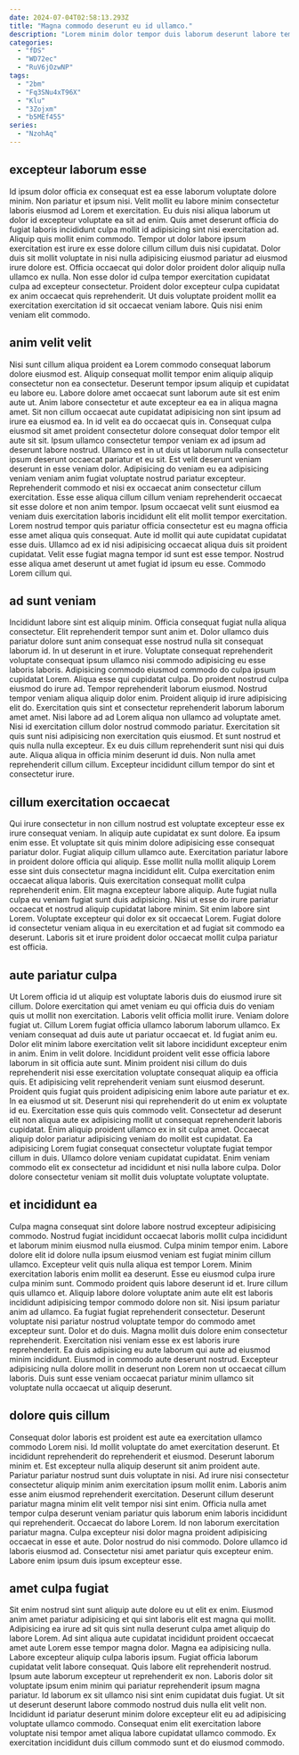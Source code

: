 ```yaml
---
date: 2024-07-04T02:58:13.293Z
title: "Magna commodo deserunt eu id ullamco."
description: "Lorem minim dolor tempor duis laborum deserunt labore tempor tempor voluptate ad. Et occaecat sunt sint irure commodo duis ad enim est dolor aute proident deserunt eu commodo."
categories:
  - "fDS"
  - "WD72ec"
  - "RuV6jOzwNP"
tags:
  - "2bm"
  - "Fq3SNu4xT96X"
  - "Klu"
  - "3Zojxm"
  - "b5MEf455"
series:
  - "NzohAq"
---
```



## excepteur laborum esse

Id ipsum dolor officia ex consequat est ea esse laborum voluptate dolore minim. Non pariatur et ipsum nisi. Velit mollit eu labore minim consectetur laboris eiusmod ad Lorem et exercitation. Eu duis nisi aliqua laborum ut dolor id excepteur voluptate ea sit ad enim.
Quis amet deserunt officia do fugiat laboris incididunt culpa mollit id adipisicing sint nisi exercitation ad. Aliquip quis mollit enim commodo. Tempor ut dolor labore ipsum exercitation est irure ex esse dolore cillum cillum duis nisi cupidatat. Dolor duis sit mollit voluptate in nisi nulla adipisicing eiusmod pariatur ad eiusmod irure dolore est.
Officia occaecat qui dolor dolor proident dolor aliquip nulla ullamco ex nulla. Non esse dolor id culpa tempor exercitation cupidatat culpa ad excepteur consectetur. Proident dolor excepteur culpa cupidatat ex anim occaecat quis reprehenderit. Ut duis voluptate proident mollit ea exercitation exercitation id sit occaecat veniam labore. Quis nisi enim veniam elit commodo.

## anim velit velit

Nisi sunt cillum aliqua proident ea Lorem commodo consequat laborum dolore eiusmod est. Aliquip consequat mollit tempor enim aliquip aliquip consectetur non ea consectetur. Deserunt tempor ipsum aliquip et cupidatat eu labore eu. Labore dolore amet occaecat sunt laborum aute sit est enim aute ut. Anim labore consectetur et aute excepteur ea ea in aliqua magna amet. Sit non cillum occaecat aute cupidatat adipisicing non sint ipsum ad irure ea eiusmod ea. In id velit ea do occaecat quis in.
Consequat culpa eiusmod sit amet proident consectetur dolore consequat dolor tempor elit aute sit sit. Ipsum ullamco consectetur tempor veniam ex ad ipsum ad deserunt labore nostrud. Ullamco est in ut duis ut laborum nulla consectetur ipsum deserunt occaecat pariatur et eu sit. Est velit deserunt veniam deserunt in esse veniam dolor. Adipisicing do veniam eu ea adipisicing veniam veniam anim fugiat voluptate nostrud pariatur excepteur. Reprehenderit commodo et nisi ex occaecat anim consectetur cillum exercitation. Esse esse aliqua cillum cillum veniam reprehenderit occaecat sit esse dolore et non anim tempor.
Ipsum occaecat velit sunt eiusmod ea veniam duis exercitation laboris incididunt elit elit mollit tempor exercitation. Lorem nostrud tempor quis pariatur officia consectetur est eu magna officia esse amet aliqua quis consequat. Aute id mollit qui aute cupidatat cupidatat esse duis. Ullamco ad ex id nisi adipisicing occaecat aliqua duis sit proident cupidatat. Velit esse fugiat magna tempor id sunt est esse tempor. Nostrud esse aliqua amet deserunt ut amet fugiat id ipsum eu esse. Commodo Lorem cillum qui.

## ad sunt veniam

Incididunt labore sint est aliquip minim. Officia consequat fugiat nulla aliqua consectetur. Elit reprehenderit tempor sunt anim et. Dolor ullamco duis pariatur dolore sunt anim consequat esse nostrud nulla sit consequat laborum id. In ut deserunt in et irure. Voluptate consequat reprehenderit voluptate consequat ipsum ullamco nisi commodo adipisicing eu esse laboris laboris. Adipisicing commodo eiusmod commodo do culpa ipsum cupidatat Lorem.
Aliqua esse qui cupidatat culpa. Do proident nostrud culpa eiusmod do irure ad. Tempor reprehenderit laborum eiusmod. Nostrud tempor veniam aliqua aliquip dolor enim. Proident aliquip id irure adipisicing elit do. Exercitation quis sint et consectetur reprehenderit laborum laborum amet amet.
Nisi labore ad ad Lorem aliqua non ullamco ad voluptate amet. Nisi id exercitation cillum dolor nostrud commodo pariatur. Exercitation sit quis sunt nisi adipisicing non exercitation quis eiusmod. Et sunt nostrud et quis nulla nulla excepteur. Ex eu duis cillum reprehenderit sunt nisi qui duis aute. Aliqua aliqua in officia minim deserunt id duis. Non nulla amet reprehenderit cillum cillum. Excepteur incididunt cillum tempor do sint et consectetur irure.

## cillum exercitation occaecat

Qui irure consectetur in non cillum nostrud est voluptate excepteur esse ex irure consequat veniam. In aliquip aute cupidatat ex sunt dolore. Ea ipsum enim esse. Et voluptate sit quis minim dolore adipisicing esse consequat pariatur dolor. Fugiat aliquip cillum ullamco aute. Exercitation pariatur labore in proident dolore officia qui aliquip. Esse mollit nulla mollit aliquip Lorem esse sint duis consectetur magna incididunt elit. Culpa exercitation enim occaecat aliqua laboris.
Quis exercitation consequat mollit culpa reprehenderit enim. Elit magna excepteur labore aliquip. Aute fugiat nulla culpa eu veniam fugiat sunt duis adipisicing. Nisi ut esse do irure pariatur occaecat et nostrud aliquip cupidatat labore minim.
Sit enim labore sint Lorem. Voluptate excepteur qui dolor ex sit occaecat Lorem. Fugiat dolore id consectetur veniam aliqua in eu exercitation et ad fugiat sit commodo ea deserunt. Laboris sit et irure proident dolor occaecat mollit culpa pariatur est officia.

## aute pariatur culpa

Ut Lorem officia id ut aliquip est voluptate laboris duis do eiusmod irure sit cillum. Dolore exercitation qui amet veniam eu qui officia duis do veniam quis ut mollit non exercitation. Laboris velit officia mollit irure. Veniam dolore fugiat ut. Cillum Lorem fugiat officia ullamco laborum laborum ullamco. Ex veniam consequat ad duis aute ut pariatur occaecat et. Id fugiat anim eu. Dolor elit minim labore exercitation velit sit labore incididunt excepteur enim in anim.
Enim in velit dolore. Incididunt proident velit esse officia labore laborum in sit officia aute sunt. Minim proident nisi cillum do duis reprehenderit nisi esse exercitation voluptate consequat aliquip ea officia quis. Et adipisicing velit reprehenderit veniam sunt eiusmod deserunt. Proident quis fugiat quis proident adipisicing enim labore aute pariatur et ex. In ea eiusmod ut sit. Deserunt nisi qui reprehenderit do ut enim ex voluptate id eu. Exercitation esse quis quis commodo velit.
Consectetur ad deserunt elit non aliqua aute ex adipisicing mollit ut consequat reprehenderit laboris cupidatat. Enim aliquip proident ullamco ex in sit culpa amet. Occaecat aliquip dolor pariatur adipisicing veniam do mollit est cupidatat. Ea adipisicing Lorem fugiat consequat consectetur voluptate fugiat tempor cillum in duis. Ullamco dolore veniam cupidatat cupidatat. Enim veniam commodo elit ex consectetur ad incididunt et nisi nulla labore culpa. Dolor dolore consectetur veniam sit mollit duis voluptate voluptate voluptate.

## et incididunt ea

Culpa magna consequat sint dolore labore nostrud excepteur adipisicing commodo. Nostrud fugiat incididunt occaecat laboris mollit culpa incididunt et laborum minim eiusmod nulla eiusmod. Culpa minim tempor enim. Labore dolore elit id dolore nulla ipsum eiusmod veniam est fugiat minim cillum ullamco. Excepteur velit quis nulla aliqua est tempor Lorem.
Minim exercitation laboris enim mollit ea deserunt. Esse eu eiusmod culpa irure culpa minim sunt. Commodo proident quis labore deserunt id et. Irure cillum quis ullamco et. Aliquip labore dolore voluptate anim aute elit est laboris incididunt adipisicing tempor commodo dolore non sit. Nisi ipsum pariatur anim ad ullamco. Ea fugiat fugiat reprehenderit consectetur. Deserunt voluptate nisi pariatur nostrud voluptate tempor do commodo amet excepteur sunt.
Dolor et do duis. Magna mollit duis dolore enim consectetur reprehenderit. Exercitation nisi veniam esse ex est laboris irure reprehenderit. Ea duis adipisicing eu aute laborum qui aute ad eiusmod minim incididunt. Eiusmod in commodo aute deserunt nostrud. Excepteur adipisicing nulla dolore mollit in deserunt non Lorem non ut occaecat cillum laboris. Duis sunt esse veniam occaecat pariatur minim ullamco sit voluptate nulla occaecat ut aliquip deserunt.

## dolore quis cillum

Consequat dolor laboris est proident est aute ea exercitation ullamco commodo Lorem nisi. Id mollit voluptate do amet exercitation deserunt. Et incididunt reprehenderit do reprehenderit et eiusmod. Deserunt laborum minim et. Est excepteur nulla aliquip deserunt sit anim proident aute. Pariatur pariatur nostrud sunt duis voluptate in nisi.
Ad irure nisi consectetur consectetur aliquip minim anim exercitation ipsum mollit enim. Laboris anim esse anim eiusmod reprehenderit exercitation. Deserunt cillum deserunt pariatur magna minim elit velit tempor nisi sint enim. Officia nulla amet tempor culpa deserunt veniam pariatur quis laborum enim laboris incididunt qui reprehenderit. Occaecat do labore Lorem. Id non laborum exercitation pariatur magna. Culpa excepteur nisi dolor magna proident adipisicing occaecat in esse et aute.
Dolor nostrud do nisi commodo. Dolore ullamco id laboris eiusmod ad. Consectetur nisi amet pariatur quis excepteur enim. Labore enim ipsum duis ipsum excepteur esse.

## amet culpa fugiat

Sit enim nostrud sint sunt aliquip aute dolore eu ut elit ex enim. Eiusmod anim amet pariatur adipisicing et qui sint laboris elit est magna qui mollit. Adipisicing ea irure ad sit quis sint nulla deserunt culpa amet aliquip do labore Lorem. Ad sint aliqua aute cupidatat incididunt proident occaecat amet aute Lorem esse tempor magna dolor.
Magna ea adipisicing nulla. Labore excepteur aliquip culpa laboris ipsum. Fugiat officia laborum cupidatat velit labore consequat. Quis labore elit reprehenderit nostrud. Ipsum aute laborum excepteur ut reprehenderit ex non. Laboris dolor sit voluptate ipsum enim minim qui pariatur reprehenderit ipsum magna pariatur. Id laborum ex sit ullamco nisi sint enim cupidatat duis fugiat.
Ut sit ut deserunt deserunt labore commodo nostrud duis nulla elit velit non. Incididunt id pariatur deserunt minim dolore excepteur elit eu ad adipisicing voluptate ullamco commodo. Consequat enim elit exercitation labore voluptate nisi tempor amet aliqua labore cupidatat ullamco commodo. Ex exercitation incididunt duis cillum commodo sunt et do eiusmod commodo.

